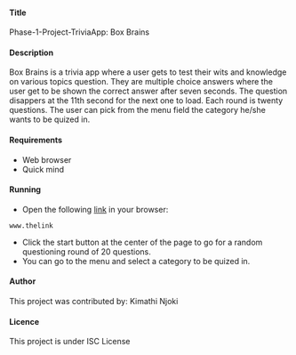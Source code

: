 #### Title
Phase-1-Project-TriviaApp: Box Brains

#### Description

Box Brains is a trivia app  where a user gets to test their wits and knowledge on various topics question.
They are multiple choice answers where the user get to be shown the correct answer after seven seconds.
The question disappers at the 11th second for the next one to load.
Each round is twenty questions.
The user can pick from the menu field the category he/she wants to be quized in.

#### Requirements
* Web browser
* Quick mind

#### Running
* Open the following [link](url) in your browser:
```
www.thelink
```
* Click the start button at the center of the page to go for a random questioning round of 20 questions.
* You can go to the menu and select a category to be quized in.

#### Author
This project was contributed by: Kimathi Njoki

#### Licence
This project is under ISC License



